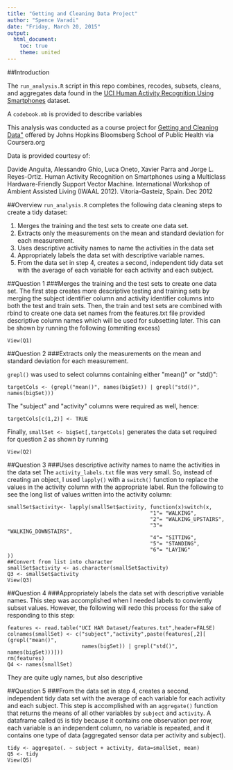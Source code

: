 ```yaml
---
title: "Getting and Cleaning Data Project"
author: "Spence Varadi"
date: "Friday, March 20, 2015"
output:
  html_document:
    toc: true
    theme: united
---
```

##Introduction

The `run_analysis.R` script in this repo combines, recodes, subsets, cleans, and aggregates data found in the <a href="http://archive.ics.uci.edu/ml/datasets/Human+Activity+Recognition+Using+Smartphones">UCI Human Activity Recognition Using Smartphones</a> dataset.

A `codebook.mb` is provided to describe variables

This analysis was conducted as a course project for <a href="https://class.coursera.org/getdata-012">Getting and Cleaning Data"</a> offered by Johns Hopkins Bloomsberg School of Public Health via Coursera.org

Data is provided courtesy of:

Davide Anguita, Alessandro Ghio, Luca Oneto, Xavier Parra and Jorge L. Reyes-Ortiz. Human Activity Recognition on Smartphones using a Multiclass Hardware-Friendly Support Vector Machine. International Workshop of Ambient Assisted Living (IWAAL 2012). Vitoria-Gasteiz, Spain. Dec 2012


##Overview
`run_analysis.R` completes the following data cleaning steps to create a tidy dataset:

1. Merges the training and the test sets to create one data set.
2. Extracts only the measurements on the mean and standard deviation for each measurement. 
3. Uses descriptive activity names to name the activities in the data set
4. Appropriately labels the data set with descriptive variable names. 
5. From the data set in step 4, creates a second, independent tidy data set with the average of each variable for each activity and each subject.

##Question 1
###Merges the training and the test sets to create one data set.
The first step creates more descriptive testing and training sets by merging the subject identifier column and activity identifier columns into both the test and train sets.
Then, the train and test sets are combined with rbind to create one data set names from the features.txt file provided descriptive column names which will be used for subsetting later.
This can be shown by running the following (ommiting excess)

```
View(Q1)
```

##Question 2
###Extracts only the measurements on the mean and standard deviation for each measurement. 

`grepl()` was used to select columns containing either "mean()" or "std()":

```
targetCols <- (grepl("mean()", names(bigSet)) | grepl("std()", names(bigSet)))
```

The "subject" and "activity" columns were required as well, hence:

```
targetCols[c(1,2)] <- TRUE
```

Finally, `smallSet <- bigSet[,targetCols]` generates the data set required for question 2 as shown by running

```
View(Q2)
```


##Question 3
###Uses descriptive activity names to name the activities in the data set
The `activity_labels.txt` file was very small. So, instead of creating an object, I used `lapply()` with a `switch()` function to replace the values in the activity column with the appropriate label. Run the following to see the long list of values written into the activity column:

```
smallSet$activity<- lapply(smallSet$activity, function(x)switch(x,
                                              "1"= "WALKING",
                                              "2"= "WALKING_UPSTAIRS",
                                              "3"= "WALKING_DOWNSTAIRS",
                                              "4"= "SITTING",
                                              "5"= "STANDING",
                                              "6"= "LAYING"
))
##Convert from list into character
smallSet$activity <- as.character(smallSet$activity)
Q3 <- smallSet$activity
View(Q3)
```

##Question 4
###Appropriately labels the data set with descriptive variable names. 
This step was accomplished when I needed labels to conviently subset values. However, the following will redo this process for the sake of responding to this step:

```
features <- read.table("UCI HAR Dataset/features.txt",header=FALSE)
colnames(smallSet) <- c("subject","activity",paste(features[,2][ (grepl("mean()", 
                        names(bigSet)) | grepl("std()", names(bigSet)))]))
rm(features)
Q4 <- names(smallSet)
```

They are quite ugly names, but also descriptive

##Question 5
###From the data set in step 4, creates a second, independent tidy data set with the average of each variable for each activity and each subject.
This step is accomplished with an `aggregate()` function that returns the means of all other variables by `subject` and `activity`. A dataframe called `Q5` is tidy because it contains one observation per row, each variable is an independent column, no variable is repeated, and it contains one type of data (aggregated sensor data per activity and subject).

```
tidy <- aggregate(. ~ subject + activity, data=smallSet, mean)
Q5 <- tidy
View(Q5)
```